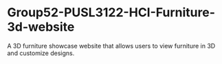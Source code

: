 # Group52-PUSL3122-HCI-Furniture-3d-website
A 3D furniture showcase website that allows users to view furniture in 3D and customize designs.
